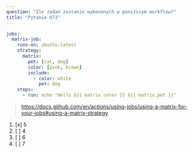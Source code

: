 ```yaml
---
question: "Ile zadań zostanie wykonanych w poniższym workflow?"
title: "Pytanie 073"
---
```


```yaml
jobs:
  matrix-job:
    runs-on: ubuntu-latest
    strategy:
      matrix:
        pet: [cat, dog]
        color: [pink, brown]
        include:
          - color: white
            pet: dog
    steps:
      - run: echo "Hello ${{ matrix.color }} ${{ matrix.pet }}"
```
> https://docs.github.com/en/actions/using-jobs/using-a-matrix-for-your-jobs#using-a-matrix-strategy
1. [x] 5
1. [ ] 4
1. [ ] 6
1. [ ] 7

